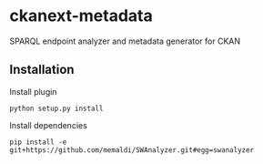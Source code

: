ckanext-metadata
================

SPARQL endpoint analyzer and metadata generator for CKAN

 Installation
--------------

Install plugin

    python setup.py install

Install dependencies

    pip install -e git+https://github.com/memaldi/SWAnalyzer.git#egg=swanalyzer
